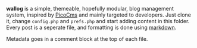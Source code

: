 **wallog** is a simple, themeable, hopefully modular, blog management system, inspired by [PicoCms](http://picocms.org/) and mainly targeted to developers. Just clone it, change `config.php` and `prefs.php` and start adding content in this folder. Every post is a seperate file, and formatting is done using [markdown](http://daringfireball.net/projects/markdown/).

Metadata goes in a comment block at the top of each file.

